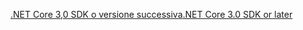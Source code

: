 [<span data-ttu-id="d8d42-101">.NET Core 3,0 SDK o versione successiva</span><span class="sxs-lookup"><span data-stu-id="d8d42-101">.NET Core 3.0 SDK or later</span></span>](https://dotnet.microsoft.com/download/dotnet-core/3.0)
